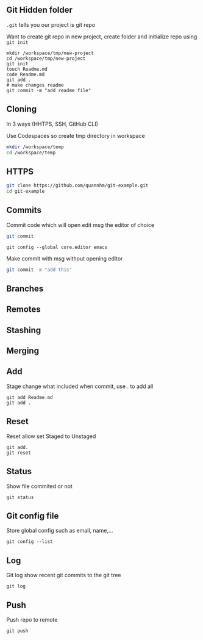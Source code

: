 ## Git Hidden folder
`.git` tells you our project is git repo

Want to create git repo in new project, create folder and initialize repo using `git init`
```
mkdir /workspace/tmp/new-project
cd /workspace/tmp/new-project
git init
touch Readme.md
code Readme.md
git add .
# make changes readme
git commit -m "add readme file"
```

## Cloning
In 3 ways (HHTPS, SSH, GitHub CLI)

Use Codespaces so create tmp directory in workspace

```sh
mkdir /workspace/temp
cd /workspace/temp
```

## HTTPS
```sh
git clone https://github.com/quannhm/git-example.git
cd git-example
```

## Commits
Commit code which will open edit msg the editor of choice
```sh
git commit
```

```
git config --global core.editor emacs
```

Make commit with msg without opening editor
```sh
git commit -m "add this"
```

## Branches

## Remotes

## Stashing

## Merging

## Add
Stage change what included when commit, use . to add all
```
git add Readme.md
git add .
```

## Reset
Reset allow set Staged to Unstaged
```
git add.
git reset
```

## Status
Show file commited or not
```
git status
```

## Git config file
Store global config such as email, name,...
```
git config --list
```

## Log
Git log show recent git commits to the git tree
```
git log
```

## Push
Push repo to remote
```
git push
```